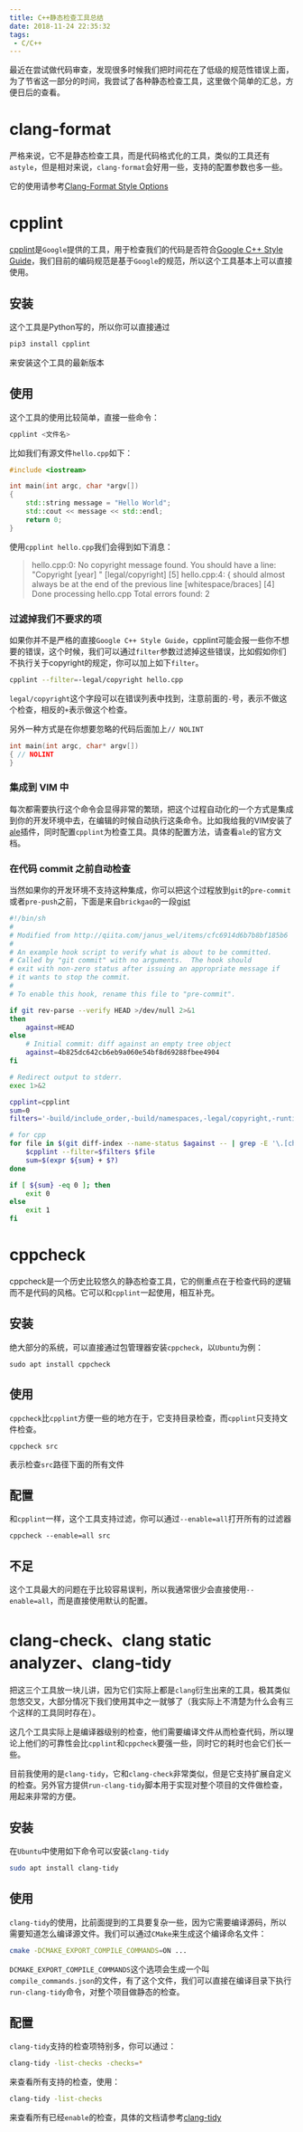 ```yaml
---
title: C++静态检查工具总结
date: 2018-11-24 22:35:32
tags:
 - C/C++
---
```


最近在尝试做代码审查，发现很多时候我们把时间花在了低级的规范性错误上面，为了节省这一部分的时间，我尝试了各种静态检查工具，这里做个简单的汇总，方便日后的查看。

<!--more-->

# clang-format

严格来说，它不是静态检查工具，而是代码格式化的工具，类似的工具还有`astyle`，但是相对来说，`clang-format`会好用一些，支持的配置参数也多一些。

它的使用请参考[Clang-Format Style Options](https://clang.llvm.org/docs/ClangFormatStyleOptions.html)

# cpplint

[cpplint][]是`Google`提供的工具，用于检查我们的代码是否符合[Google C++ Style
Guide][guide]，我们目前的编码规范是基于`Google`的规范，所以这个工具基本上可以直接使用。

[cpplint]: https://github.com/cpplint/cpplint
[guide]: https://google.github.io/styleguide/cppguide.html

## 安装

这个工具是Python写的，所以你可以直接通过

```bash
pip3 install cpplint
```

来安装这个工具的最新版本

## 使用

这个工具的使用比较简单，直接一些命令：

```bash
cpplint <文件名>
```

比如我们有源文件`hello.cpp`如下：

```cpp
#include <iostream>

int main(int argc, char *argv[])
{
    std::string message = "Hello World";
    std::cout << message << std::endl;
    return 0;
}
```

使用`cpplint hello.cpp`我们会得到如下消息：

> hello.cpp:0:  No copyright message found.  You should have a line: "Copyright [year] <Copyright Owner>"  [legal/copyright] [5]
> hello.cpp:4:  { should almost always be at the end of the previous line  [whitespace/braces] [4]
> Done processing hello.cpp
> Total errors found: 2

### 过滤掉我们不要求的项

如果你并不是严格的直接`Google C++ Style Guide`，cpplint可能会报一些你不想要的错误，这个时候，我们可以通过`filter`参数过滤掉这些错误，比如假如你们不执行关于copyright的规定，你可以加上如下`filter`。

```bash
cpplint --filter=-legal/copyright hello.cpp
```

`legal/copyright`这个字段可以在错误列表中找到，注意前面的`-`号，表示不做这个检查，相反的`+`表示做这个检查。

另外一种方式是在你想要忽略的代码后面加上`// NOLINT`

```cpp
int main(int argc, char* argv[])
{ // NOLINT
}
```

### 集成到 VIM 中

每次都需要执行这个命令会显得非常的繁琐，把这个过程自动化的一个方式是集成到你的开发环境中去，在编辑的时候自动执行这条命令。比如我给我的VIM安装了[ale][]插件，同时配置`cpplint`为检查工具。具体的配置方法，请查看`ale`的官方文档。

[ale]: https://github.com/w0rp/ale

### 在代码 commit 之前自动检查

当然如果你的开发环境不支持这种集成，你可以把这个过程放到`git`的`pre-commit`或者`pre-push`之前，下面是来自`brickgao`的一段[gist][]

[gist]: https://gist.github.com/brickgao/fb359764d46f9c96dd3af885e94b0bab

```bash
#!/bin/sh
#
# Modified from http://qiita.com/janus_wel/items/cfc6914d6b7b8bf185b6
#
# An example hook script to verify what is about to be committed.
# Called by "git commit" with no arguments.  The hook should
# exit with non-zero status after issuing an appropriate message if
# it wants to stop the commit.
#
# To enable this hook, rename this file to "pre-commit".

if git rev-parse --verify HEAD >/dev/null 2>&1
then
    against=HEAD
else
    # Initial commit: diff against an empty tree object
    against=4b825dc642cb6eb9a060e54bf8d69288fbee4904
fi

# Redirect output to stderr.
exec 1>&2

cpplint=cpplint
sum=0
filters='-build/include_order,-build/namespaces,-legal/copyright,-runtime/references'

# for cpp
for file in $(git diff-index --name-status $against -- | grep -E '\.[ch](pp)?$' | awk '{print $2}'); do
    $cpplint --filter=$filters $file
    sum=$(expr ${sum} + $?)
done

if [ ${sum} -eq 0 ]; then
    exit 0
else
    exit 1
fi
```

# cppcheck

cppcheck是一个历史比较悠久的静态检查工具，它的侧重点在于检查代码的逻辑而不是代码的风格。它可以和`cpplint`一起使用，相互补充。

## 安装

绝大部分的系统，可以直接通过包管理器安装`cppcheck`，以`Ubuntu`为例：

```
sudo apt install cppcheck
```

## 使用

`cppcheck`比`cpplint`方便一些的地方在于，它支持目录检查，而`cpplint`只支持文件检查。

```
cppcheck src
```

表示检查`src`路径下面的所有文件

## 配置

和`cpplint`一样，这个工具支持过滤，你可以通过`--enable=all`打开所有的过滤器

```
cppcheck --enable=all src
```
## 不足

这个工具最大的问题在于比较容易误判，所以我通常很少会直接使用`--enable=all`，而是直接使用默认的配置。

# clang-check、clang static analyzer、clang-tidy

把这三个工具放一块儿讲，因为它们实际上都是`clang`衍生出来的工具，极其类似忽悠交叉，大部分情况下我们使用其中之一就够了（我实际上不清楚为什么会有三个这样的工具同时存在）。

这几个工具实际上是编译器级别的检查，他们需要编译文件从而检查代码，所以理论上他们的可靠性会比`cpplint`和`cppcheck`要强一些，同时它的耗时也会它们长一些。

目前我使用的是`clang-tidy`，它和`clang-check`非常类似，但是它支持扩展自定义的检查。另外官方提供`run-clang-tidy`脚本用于实现对整个项目的文件做检查，用起来非常的方便。

## 安装

在`Ubuntu`中使用如下命令可以安装`clang-tidy`

```bash
sudo apt install clang-tidy
```

## 使用

`clang-tidy`的使用，比前面提到的工具要复杂一些，因为它需要编译源码，所以需要知道怎么编译源文件。我们可以通过`CMake`来生成这个编译命名文件：

```bash
cmake -DCMAKE_EXPORT_COMPILE_COMMANDS=ON ...
```

`DCMAKE_EXPORT_COMPILE_COMMANDS`这个选项会生成一个叫`compile_commands.json`的文件，有了这个文件，我们可以直接在编译目录下执行`run-clang-tidy`命令，对整个项目做静态的检查。

## 配置

`clang-tidy`支持的检查项特别多，你可以通过：

```bash
clang-tidy -list-checks -checks=*
```

来查看所有支持的检查，使用：

```bash
clang-tidy -list-checks
```

来查看所有已经`enable`的检查，具体的文档请参考[clang-tidy][tidy]

[tidy]: http://clang.llvm.org/extra/clang-tidy/

